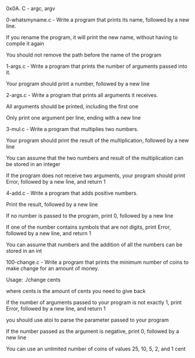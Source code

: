 0x0A. C - argc, argv

0-whatsmyname.c - Write a program that prints its name, followed by a new line.

If you rename the program, it will print the new name, without having to compile it again

You should not remove the path before the name of the program

1-args.c - Write a program that prints the number of arguments passed into it.

Your program should print a number, followed by a new line

2-args.c - Write a program that prints all arguments it receives.

All arguments should be printed, including the first one

Only print one argument per line, ending with a new line

3-mul.c - Write a program that multiplies two numbers.


Your program should print the result of the multiplication, followed by a new line

You can assume that the two numbers and result of the multiplication can be stored in an integer

If the program does not receive two arguments, your program should print Error, followed by a new line, and return 1

4-add.c - Write a program that adds positive numbers.

Print the result, followed by a new line

If no number is passed to the program, print 0, followed by a new line

If one of the number contains symbols that are not digits, print Error, followed by a new line, and return 1

You can assume that numbers and the addition of all the numbers can be stored in an int

100-change.c - Write a program that prints the minimum number of coins to make change for an amount of money.

Usage: ./change cents

where cents is the amount of cents you need to give back

if the number of arguments passed to your program is not exactly 1, print Error, followed by a new line, and return 1

you should use atoi to parse the parameter passed to your program

If the number passed as the argument is negative, print 0, followed by a new line

You can use an unlimited number of coins of values 25, 10, 5, 2, and 1 cent
